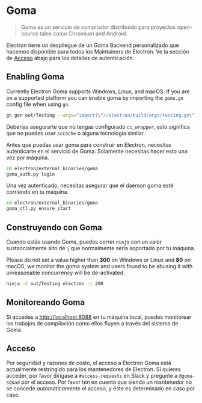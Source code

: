# Goma

> Goma es un servicio de compilador distribuido para proyectos open-source tales como Chromium and Android.

Electron tiene un despliegue de un Goma Backend personalizado que hacemos disponible para todos los Maintainers de Electron.  Ve la sección de [Acceso](#access) abajo para los detalles de autenticación.

## Enabling Goma

Currently Electron Goma supports Windows, Linux, and macOS.  If you are on a supported platform you can enable goma by importing the `goma.gn` config file when using `gn`.

```bash
gn gen out/Testing --args="import(\"//electron/build/args/testing.gn\") import(\"//electron/build/args/goma.gn\")"
```

Deberías asegurarte que no tengas configurado `cc_wrapper`, esto significa que no puedes usar `sccache` o alguna tecnología similar.

Antes que puedas usar goma para construir en Electron, necesitas autenticarte en el servicio de Goma.  Solamente necesitas hacer esto una vez por máquina.

```bash
cd electron/external_binaries/goma
goma_auth.py login
```

Una vez autenticado, necesitas asegurar que el daemon goma esté corriendo en tu máquina.

```bash
cd electron/external_binaries/goma
goma_ctl.py ensure_start
```

## Construyendo con Goma

Cuando estás usando Goma, puedes correr `ninja` con un valor sustancialmente alto de `j` que normalmente sería soportado por tu máquina.

Please do not set a value higher than **300** on Windows or Linux and **80** on macOS, we monitor the goma system and users found to be abusing it with unreasonable concurrency will be de-activated.

```bash
ninja -C out/Testing electron -j 200
```

## Monitoreando Goma

Si accedes a [http://localhost:8088](http://localhost:8088) en tu máquina local, puedes monitorear los trabajos de compilación como ellos fluyen a través del sistema de Goma.

## Acceso

Por seguridad y razones de costo, el acceso a Electron Goma está actualmente restringido para los mantenedores de Electron.  Si quieres acceder, por favor dirigase a `#access-requests` en Slack y pregunte a `@goma-squad` por el acceso.  Por favor ten en cuenta que siendo un mantenedor no se concede *automáticamente* el acceso, y éste es determinado en caso por caso.
